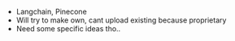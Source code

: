 - Langchain, Pinecone
- Will try to make own, cant upload existing because proprietary
- Need some specific ideas tho..
